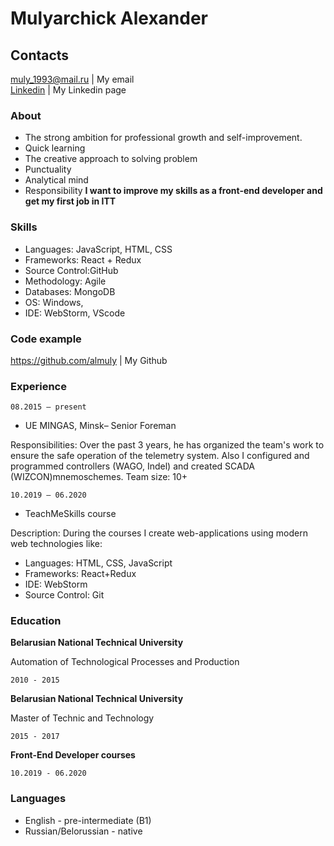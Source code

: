Mulyarchick Alexander
============
## Contacts
 <div id="webaddress">
 <a href="muly_1993@mail.ru">muly_1993@mail.ru</a>
 | My email
 </div>
 <div id="webaddress">
 <a href="https://www.linkedin.com/in/alexander-mulyarchick-034bb71b0/">Linkedin</a>
 | My Linkedin page
</div>

### About
- The strong ambition for professional growth and self-improvement.
- Quick learning
- The creative approach to solving problem
- Punctuality
- Analytical mind
- Responsibility
__I want to improve my skills as a front-end developer and get my first job in ITT__
### Skills
- Languages: JavaScript, HTML, CSS
- Frameworks:  React + Redux
- Source Control:GitHub
- Methodology: Agile
- Databases: MongoDB
- OS: Windows, 
- IDE: WebStorm, VScode

### Code example
<div id="webaddress">
 <a href="https://github.com/almuly">https://github.com/almuly</a>
 | My Github
 </div>

### Experience
`08.2015 – present`
- UE MINGAS, Minsk– Senior Foreman

Responsibilities: Over the past 3 years, he has organized the team's work to ensure the safe operation of the telemetry system.  Also I configured and programmed controllers (WAGO, Indel) and created SCADA (WIZCON)mnemoschemes.
Team size: 10+

`10.2019 – 06.2020`
- TeachMeSkills course

Description: During the courses I create web-applications using modern web technologies like:
* Languages: HTML, CSS, JavaScript
* Frameworks: React+Redux
* IDE: WebStorm
* Source Control: Git

### Education
__Belarusian National Technical University__

 Automation of Technological Processes and Production

`2010 - 2015` 

__Belarusian National Technical University__

 Master of Technic and Technology

`2015 - 2017`

__Front-End Developer courses__

 `10.2019 - 06.2020`

### Languages
- English - pre-intermediate (B1)
- Russian/Belorussian - native
